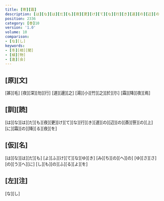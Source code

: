 ```yaml
---
title: [寄][霜]
description: [は][な][は][だ][も][夜][更][け][て][な][行][き][道][の][辺][の][斎][笹][の][上][に][霜][の][降][る][夜][を]
position: 2336
category: [巻]10
version: '1.0'
volume: 10
comparison:
- [な][し]
keywords:
- [冬][相][聞]
- [植][物]
- [逢][会]
---
```


## [原][文]

[甚][毛] [夜][深][勿][行] [道][邊][之] [湯][小][竹][之][於][尓] [霜][降][夜][焉]

## [訓][読]

[は][な][は][だ][も][夜][更][け][て][な][行][き][道][の][辺][の][斎][笹][の][上][に][霜][の][降][る][夜][を]

## [仮][名]

[は][な][は][だ][も] [よ][ふ][け][て][な][ゆ][き] [み][ち][の][へ][の] [ゆ][さ][さ][の][う][へ][に] [し][も][の][ふ][る][よ][を]

## [左][注]

[な][し]
